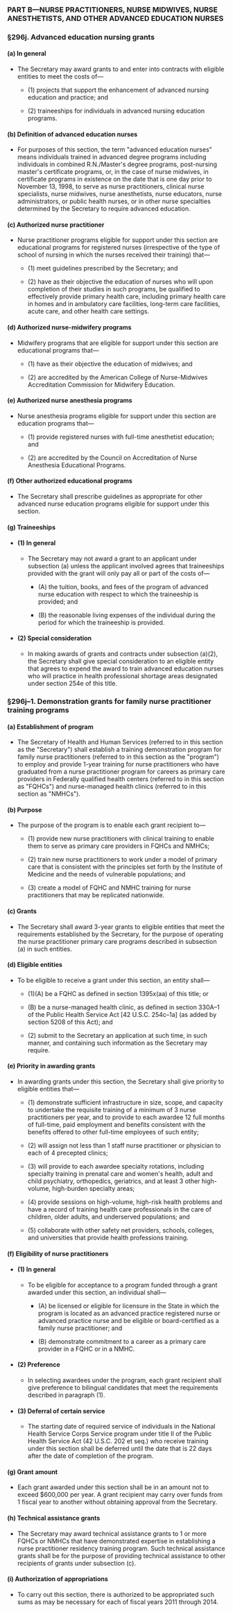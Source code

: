 ### PART B—NURSE PRACTITIONERS, NURSE MIDWIVES, NURSE ANESTHETISTS, AND OTHER ADVANCED EDUCATION NURSES

### §296j. Advanced education nursing grants
#### (a) In general
* The Secretary may award grants to and enter into contracts with eligible entities to meet the costs of—

  * (1) projects that support the enhancement of advanced nursing education and practice; and

  * (2) traineeships for individuals in advanced nursing education programs.

#### (b) Definition of advanced education nurses
* For purposes of this section, the term "advanced education nurses" means individuals trained in advanced degree programs including individuals in combined R.N./Master's degree programs, post-nursing master's certificate programs, or, in the case of nurse midwives, in certificate programs in existence on the date that is one day prior to November 13, 1998, to serve as nurse practitioners, clinical nurse specialists, nurse midwives, nurse anesthetists, nurse educators, nurse administrators, or public health nurses, or in other nurse specialties determined by the Secretary to require advanced education.

#### (c) Authorized nurse practitioner
* Nurse practitioner programs eligible for support under this section are educational programs for registered nurses (irrespective of the type of school of nursing in which the nurses received their training) that—

  * (1) meet guidelines prescribed by the Secretary; and

  * (2) have as their objective the education of nurses who will upon completion of their studies in such programs, be qualified to effectively provide primary health care, including primary health care in homes and in ambulatory care facilities, long-term care facilities, acute care, and other health care settings.

#### (d) Authorized nurse-midwifery programs
* Midwifery programs that are eligible for support under this section are educational programs that—

  * (1) have as their objective the education of midwives; and

  * (2) are accredited by the American College of Nurse-Midwives Accreditation Commission for Midwifery Education.

#### (e) Authorized nurse anesthesia programs
* Nurse anesthesia programs eligible for support under this section are education programs that—

  * (1) provide registered nurses with full-time anesthetist education; and

  * (2) are accredited by the Council on Accreditation of Nurse Anesthesia Educational Programs.

#### (f) Other authorized educational programs
* The Secretary shall prescribe guidelines as appropriate for other advanced nurse education programs eligible for support under this section.

#### (g) Traineeships
* #### (1) In general
  * The Secretary may not award a grant to an applicant under subsection (a) unless the applicant involved agrees that traineeships provided with the grant will only pay all or part of the costs of—

    * (A) the tuition, books, and fees of the program of advanced nurse education with respect to which the traineeship is provided; and

    * (B) the reasonable living expenses of the individual during the period for which the traineeship is provided.

* #### (2) Special consideration
  * In making awards of grants and contracts under subsection (a)(2), the Secretary shall give special consideration to an eligible entity that agrees to expend the award to train advanced education nurses who will practice in health professional shortage areas designated under section 254e of this title.

### §296j–1. Demonstration grants for family nurse practitioner training programs
#### (a) Establishment of program
* The Secretary of Health and Human Services (referred to in this section as the "Secretary") shall establish a training demonstration program for family nurse practitioners (referred to in this section as the "program") to employ and provide 1-year training for nurse practitioners who have graduated from a nurse practitioner program for careers as primary care providers in Federally qualified health centers (referred to in this section as "FQHCs") and nurse-managed health clinics (referred to in this section as "NMHCs").

#### (b) Purpose
* The purpose of the program is to enable each grant recipient to—

  * (1) provide new nurse practitioners with clinical training to enable them to serve as primary care providers in FQHCs and NMHCs;

  * (2) train new nurse practitioners to work under a model of primary care that is consistent with the principles set forth by the Institute of Medicine and the needs of vulnerable populations; and

  * (3) create a model of FQHC and NMHC training for nurse practitioners that may be replicated nationwide.

#### (c) Grants
* The Secretary shall award 3-year grants to eligible entities that meet the requirements established by the Secretary, for the purpose of operating the nurse practitioner primary care programs described in subsection (a) in such entities.

#### (d) Eligible entities
* To be eligible to receive a grant under this section, an entity shall—

  * (1)(A) be a FQHC as defined in section 1395x(aa) of this title; or

  * (B) be a nurse-managed health clinic, as defined in section 330A–1 of the Public Health Service Act [42 U.S.C. 254c–1a] (as added by section 5208 of this Act); and

  * (2) submit to the Secretary an application at such time, in such manner, and containing such information as the Secretary may require.

#### (e) Priority in awarding grants
* In awarding grants under this section, the Secretary shall give priority to eligible entities that—

  * (1) demonstrate sufficient infrastructure in size, scope, and capacity to undertake the requisite training of a minimum of 3 nurse practitioners per year, and to provide to each awardee 12 full months of full-time, paid employment and benefits consistent with the benefits offered to other full-time employees of such entity;

  * (2) will assign not less than 1 staff nurse practitioner or physician to each of 4 precepted clinics;

  * (3) will provide to each awardee specialty rotations, including specialty training in prenatal care and women's health, adult and child psychiatry, orthopedics, geriatrics, and at least 3 other high-volume, high-burden specialty areas;

  * (4) provide sessions on high-volume, high-risk health problems and have a record of training health care professionals in the care of children, older adults, and underserved populations; and

  * (5) collaborate with other safety net providers, schools, colleges, and universities that provide health professions training.

#### (f) Eligibility of nurse practitioners
* #### (1) In general
  * To be eligible for acceptance to a program funded through a grant awarded under this section, an individual shall—

    * (A) be licensed or eligible for licensure in the State in which the program is located as an advanced practice registered nurse or advanced practice nurse and be eligible or board-certified as a family nurse practitioner; and

    * (B) demonstrate commitment to a career as a primary care provider in a FQHC or in a NMHC.

* #### (2) Preference
  * In selecting awardees under the program, each grant recipient shall give preference to bilingual candidates that meet the requirements described in paragraph (1).

* #### (3) Deferral of certain service
  * The starting date of required service of individuals in the National Health Service Corps Service program under title II of the Public Health Service Act (42 U.S.C. 202 et seq.) who receive training under this section shall be deferred until the date that is 22 days after the date of completion of the program.

#### (g) Grant amount
* Each grant awarded under this section shall be in an amount not to exceed $600,000 per year. A grant recipient may carry over funds from 1 fiscal year to another without obtaining approval from the Secretary.

#### (h) Technical assistance grants
* The Secretary may award technical assistance grants to 1 or more FQHCs or NMHCs that have demonstrated expertise in establishing a nurse practitioner residency training program. Such technical assistance grants shall be for the purpose of providing technical assistance to other recipients of grants under subsection (c).

#### (i) Authorization of appropriations
* To carry out this section, there is authorized to be appropriated such sums as may be necessary for each of fiscal years 2011 through 2014.